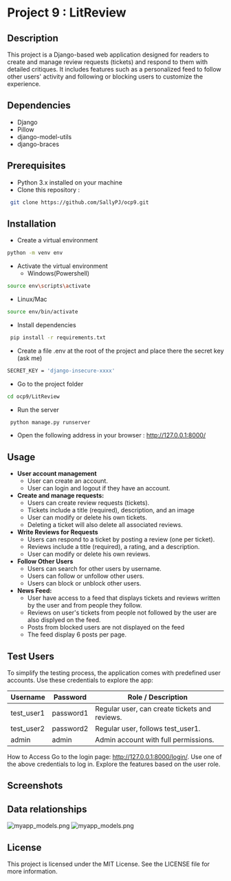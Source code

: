 # Project 9 : LitReview

## Description
This project is a Django-based web application designed for readers to create and manage review requests (tickets) and respond to them with detailed critiques. 
It includes features such as a personalized feed to follow other users' activity and following or blocking users to customize the experience.
## Dependencies
 - Django 
 - Pillow
 - django-model-utils
 - django-braces
 
## Prerequisites
 - Python 3.x installed on your machine
 - Clone this repository :
```bash
 git clone https://github.com/SallyPJ/ocp9.git
```

   
## Installation
- Create a virtual environment 
```bash
python -m venv env
```
- Activate the virtual environment
  - Windows(Powershell)
```bash
source env\scripts\activate
```
  - Linux/Mac
```bash
source env/bin/activate
```
 - Install dependencies
```bash
 pip install -r requirements.txt
```
- Create a file .env at the root of the project and place there the secret key (ask me)
```bash
SECRET_KEY = 'django-insecure-xxxx'
```
- Go to the project folder
```bash
cd ocp9/LitReview
```
- Run the server
```bash
 python manage.py runserver
```
 - Open the following address in your browser : http://127.0.0.1:8000/

   
## Usage
- **User account management**
  - User can create an account.
  - User can login and logout if they have an account.
- **Create and manage requests:** 
  - Users can create review requests (tickets).
  - Tickets include a title (required), description, and an image
  - User can modify or delete his own tickets.
  - Deleting a ticket will also delete all associated reviews.
- **Write Reviews for Requests** 
  - Users can respond to a ticket by posting a review (one per ticket). 
  - Reviews include a title (required), a rating, and a description.
  - User can modify or delete his own reviews.
- **Follow Other Users** 
  - Users can search for other users by username.
  - Users can follow or unfollow other users.
  - Users can block or unblock other users.
- **News Feed:** 
  - User have access to a feed that displays tickets and reviews written by the user and from people they follow.
  - Reviews on user's tickets from people not followed by the user are also displyed on the feed.
  - Posts from blocked users are not displayed on the feed 
  - The feed display 6 posts per page.

## Test Users
To simplify the testing process, the application comes with predefined user accounts. Use these credentials to explore the app:

| Username | Password | Role / Description                  |
|---------|-------|-------------------------------------|
| test_user1 | password1 | Regular user, can create tickets and reviews. |
| test_user2 | password2 | Regular user, follows test_user1.   |
| admin   | admin | Admin account with full permissions. |
How to Access
Go to the login page: http://127.0.0.1:8000/login/.
Use one of the above credentials to log in.
Explore the features based on the user role.
## Screenshots
## Data relationships
![myapp_models.png](LitReview%2Fmyapp_models.png)
![myapp_models.png](LitReview%2Fmyapp_models.png)
## License
This project is licensed under the MIT License. See the LICENSE file for more information.
